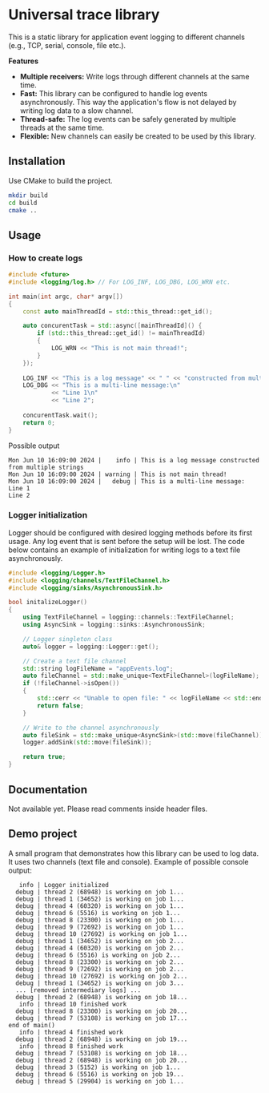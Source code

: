 # Universal trace library

This is a static library for application event logging to different channels (e.g., TCP, serial, console, file etc.).

**Features**

 - **Multiple receivers:** Write logs through different channels at the same time.
 - **Fast:** This library can be configured to handle log events asynchronously. This way the application's flow is not delayed by writing log data to a slow channel.
 - **Thread-safe:** The log events can be safely generated by multiple threads at the same time.
 - **Flexible:** New channels can easily be created to be used by this library.

## Installation

Use CMake to build the project.

```bash
mkdir build
cd build
cmake ..
```

## Usage

### How to create logs

```cpp
#include <future>
#include <logging/log.h> // For LOG_INF, LOG_DBG, LOG_WRN etc.

int main(int argc, char* argv[])
{
	const auto mainThreadId = std::this_thread::get_id();

	auto concurentTask = std::async([mainThreadId]() {
	    if (std::this_thread::get_id() != mainThreadId)
	    {
	        LOG_WRN << "This is not main thread!";
	    }
	});
	
	LOG_INF << "This is a log message" << " " << "constructed from multiple strings";
	LOG_DBG << "This is a multi-line message:\n"
			<< "Line 1\n"
			<< "Line 2";
	
	concurentTask.wait();	
	return 0;
}
```
Possible output
```console
Mon Jun 10 16:09:00 2024 |    info | This is a log message constructed from multiple strings
Mon Jun 10 16:09:00 2024 | warning | This is not main thread!
Mon Jun 10 16:09:00 2024 |   debug | This is a multi-line message:
Line 1
Line 2
```

### Logger initialization

Logger should be configured with desired logging methods before its first usage.
Any log event that is sent before the setup will be lost.
The code below contains an example of initialization for writing logs to a text file asynchronously.

```cpp
#include <logging/Logger.h>
#include <logging/channels/TextFileChannel.h>
#include <logging/sinks/AsynchronousSink.h>

bool initalizeLogger()
{
    using TextFileChannel = logging::channels::TextFileChannel;
    using AsyncSink = logging::sinks::AsynchronousSink;

    // Logger singleton class
    auto& logger = logging::Logger::get();

    // Create a text file channel
    std::string logFileName = "appEvents.log";
    auto fileChannel = std::make_unique<TextFileChannel>(logFileName);
    if (!fileChannel->isOpen())
    {
        std::cerr << "Unable to open file: " << logFileName << std::endl;
        return false;
    }

    // Write to the channel asynchronously
    auto fileSink = std::make_unique<AsyncSink>(std::move(fileChannel));
    logger.addSink(std::move(fileSink));

    return true;
}
```

## Documentation

Not available yet. Please read comments inside header files. 

## Demo project

A small program that demonstrates how this library can be used to log data.
It uses two channels (text file and console).
Example of possible console output:
```console
   info | Logger initialized
  debug | thread 2 (68948) is working on job 1...
  debug | thread 1 (34652) is working on job 1...
  debug | thread 4 (60320) is working on job 1...
  debug | thread 6 (5516) is working on job 1...
  debug | thread 8 (23300) is working on job 1...
  debug | thread 9 (72692) is working on job 1...
  debug | thread 10 (27692) is working on job 1...
  debug | thread 1 (34652) is working on job 2...
  debug | thread 4 (60320) is working on job 2...
  debug | thread 6 (5516) is working on job 2...
  debug | thread 8 (23300) is working on job 2...
  debug | thread 9 (72692) is working on job 2...
  debug | thread 10 (27692) is working on job 2...
  debug | thread 1 (34652) is working on job 3...
  ... [removed intermediary logs] ...
  debug | thread 2 (68948) is working on job 18...
   info | thread 10 finished work
  debug | thread 8 (23300) is working on job 20...
  debug | thread 7 (53108) is working on job 17...
end of main()
   info | thread 4 finished work
  debug | thread 2 (68948) is working on job 19...
   info | thread 8 finished work
  debug | thread 7 (53108) is working on job 18...
  debug | thread 2 (68948) is working on job 20...
  debug | thread 3 (5152) is working on job 1...
  debug | thread 6 (5516) is working on job 19...
  debug | thread 5 (29904) is working on job 1...
``` 
